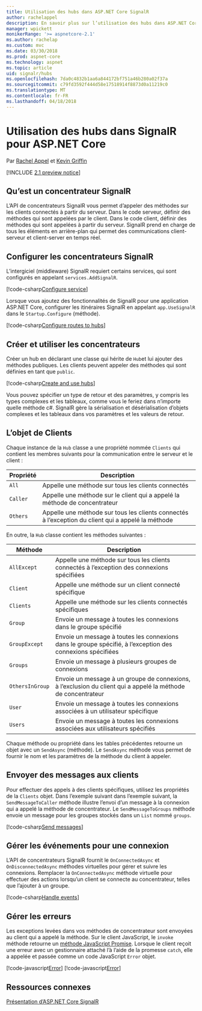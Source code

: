 ```yaml
---
title: Utilisation des hubs dans ASP.NET Core SignalR
author: rachelappel
description: En savoir plus sur l’utilisation des hubs dans ASP.NET Core SignalR.
manager: wpickett
monikerRange: '>= aspnetcore-2.1'
ms.author: rachelap
ms.custom: mvc
ms.date: 03/30/2018
ms.prod: aspnet-core
ms.technology: aspnet
ms.topic: article
uid: signalr/hubs
ms.openlocfilehash: 7da0c4832b1aa6a844172bf751a46b280a02f37a
ms.sourcegitcommit: c79fd3592f444d58e17518914f8873d0a11219c0
ms.translationtype: MT
ms.contentlocale: fr-FR
ms.lasthandoff: 04/18/2018
---
```

# <a name="use-hubs-in-signalr-for-aspnet-core"></a>Utilisation des hubs dans SignalR pour ASP.NET Core

Par [Rachel Appel](https://twitter.com/rachelappel) et [Kevin Griffin](https://twitter.com/1kevgriff)

[!INCLUDE [2.1 preview notice](~/includes/2.1.md)]

## <a name="what-is-a-signalr-hub"></a>Qu’est un concentrateur SignalR

L’API de concentrateurs SignalR vous permet d’appeler des méthodes sur les clients connectés à partir du serveur. Dans le code serveur, définir des méthodes qui sont appelées par le client. Dans le code client, définir des méthodes qui sont appelées à partir du serveur. SignalR prend en charge de tous les éléments en arrière-plan qui permet des communications client-serveur et client-server en temps réel.

## <a name="configure-signalr-hubs"></a>Configurer les concentrateurs SignalR

L’intergiciel (middleware) SignalR requiert certains services, qui sont configurés en appelant `services.AddSignalR`.

[!code-csharp[Configure service](hubs/sample/startup.cs?range=35)]

Lorsque vous ajoutez des fonctionnalités de SignalR pour une application ASP.NET Core, configurer les itinéraires SignalR en appelant `app.UseSignalR` dans le `Startup.Configure` (méthode).

[!code-csharp[Configure routes to hubs](hubs/sample/startup.cs?range=55-58)]

## <a name="create-and-use-hubs"></a>Créer et utiliser les concentrateurs

Créer un hub en déclarant une classe qui hérite de `Hub`et lui ajouter des méthodes publiques. Les clients peuvent appeler des méthodes qui sont définies en tant que `public`.

[!code-csharp[Create and use hubs](hubs/sample/chathub.cs?range=10-13)]

Vous pouvez spécifier un type de retour et des paramètres, y compris les types complexes et les tableaux, comme vous le feriez dans n’importe quelle méthode c#. SignalR gère la sérialisation et désérialisation d’objets complexes et les tableaux dans vos paramètres et les valeurs de retour.

## <a name="the-clients-object"></a>L’objet de Clients

Chaque instance de la `Hub` classe a une propriété nommée `Clients` qui contient les membres suivants pour la communication entre le serveur et le client :

| Propriété | Description |
| ------ | ----------- |
| `All` | Appelle une méthode sur tous les clients connectés |
| `Caller` | Appelle une méthode sur le client qui a appelé la méthode de concentrateur |
| `Others` | Appelle une méthode sur tous les clients connectés à l’exception du client qui a appelé la méthode |

En outre, la `Hub` classe contient les méthodes suivantes :

| Méthode | Description |
| ------ | ----------- |
| `AllExcept` | Appelle une méthode sur tous les clients connectés à l’exception des connexions spécifiées |
| `Client` | Appelle une méthode sur un client connecté spécifique |
| `Clients` | Appelle une méthode sur les clients connectés spécifiques |
| `Group` | Envoie un message à toutes les connexions dans le groupe spécifié  |
| `GroupExcept` | Envoie un message à toutes les connexions dans le groupe spécifié, à l’exception des connexions spécifiées |
| `Groups` | Envoie un message à plusieurs groupes de connexions  |
| `OthersInGroup` | Envoie un message à un groupe de connexions, à l’exclusion du client qui a appelé la méthode de concentrateur  |
| `User` | Envoie un message à toutes les connexions associées à un utilisateur spécifique |
| `Users` | Envoie un message à toutes les connexions associées aux utilisateurs spécifiés |

Chaque méthode ou propriété dans les tables précédentes retourne un objet avec un `SendAsync` (méthode). Le `SendAsync` méthode vous permet de fournir le nom et les paramètres de la méthode du client à appeler.

## <a name="send-messages-to-clients"></a>Envoyer des messages aux clients

Pour effectuer des appels à des clients spécifiques, utilisez les propriétés de la `Clients` objet. Dans l’exemple suivant dans l’exemple suivant, la `SendMessageToCaller` méthode illustre l’envoi d’un message à la connexion qui a appelé la méthode de concentrateur. Le `SendMessageToGroups` méthode envoie un message pour les groupes stockés dans un `List` nommé `groups`.

[!code-csharp[Send messages](hubs/sample/chathub.cs?range=15-24)]

## <a name="handle-events-for-a-connection"></a>Gérer les événements pour une connexion

L’API de concentrateurs SignalR fournit le `OnConnectedAsync` et `OnDisconnectedAsync` méthodes virtuelles pour gérer et suivre les connexions. Remplacer la `OnConnectedAsync` méthode virtuelle pour effectuer des actions lorsqu’un client se connecte au concentrateur, telles que l’ajouter à un groupe.

[!code-csharp[Handle events](hubs/sample/chathub.cs?range=26-30)]

## <a name="handle-errors"></a>Gérer les erreurs

Les exceptions levées dans vos méthodes de concentrateur sont envoyées au client qui a appelé la méthode. Sur le client JavaScript, le `invoke` méthode retourne un [méthode JavaScript Promise](https://developer.mozilla.org/docs/Web/JavaScript/Guide/Using_promises). Lorsque le client reçoit une erreur avec un gestionnaire attaché l’à l’aide de la promesse `catch`, elle a appelée et passée comme un code JavaScript `Error` objet.

[!code-javascript[Error](hubs/sample/chat.js?range=20)]
[!code-javascript[Error](hubs/sample/chat.js?range=16-18)]

## <a name="related-resources"></a>Ressources connexes

[Présentation d’ASP.NET Core SignalR](xref:signalr/introduction)